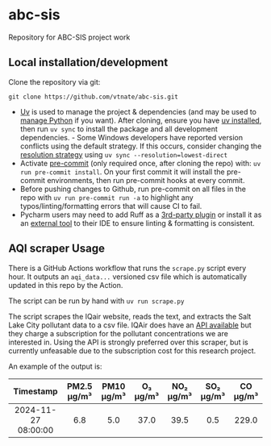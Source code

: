 # abc-sis

Repository for ABC-SIS project work

## Local installation/development

Clone the repository via git:

```terminal
git clone https://github.com/vtnate/abc-sis.git
```

- [Uv](https://docs.astral.sh/uv/) is used to manage the project & dependencies (and may be used to [manage Python](https://docs.astral.sh/uv/guides/install-python/) if you want). After cloning, ensure you have
  [uv installed](https://docs.astral.sh/uv/getting-started/installation/), then run `uv sync` to install the package and all development dependencies. - Some Windows developers have reported version conflicts using the default strategy. If this occurs, consider changing the [resolution strategy](https://docs.astral.sh/uv/concepts/resolution/#resolution-strategy) using `uv sync --resolution=lowest-direct`
- Activate [pre-commit](https://pre-commit.com/) (only required once, after cloning the repo) with: `uv run pre-commit install`. On your first commit it will install the pre-commit environments, then run pre-commit hooks at every commit.
- Before pushing changes to Github, run pre-commit on all files in the repo with `uv run pre-commit run -a` to highlight any typos/linting/formatting errors that will cause CI to fail.
- Pycharm users may need to add Ruff as a [3rd-party plugin](https://docs.astral.sh/ruff/editors/setup/#via-third-party-plugin) or install it as an [external tool](https://docs.astral.sh/ruff/editors/setup/#pycharm) to their IDE to ensure linting & formatting is consistent.

## AQI scraper Usage

There is a GitHub Actions workflow that runs the `scrape.py` script every hour. It outputs an `aqi_data...` versioned csv file which is automatically updated in this repo by the Action.

The script can be run by hand with `uv run scrape.py`

The script scrapes the IQair website, reads the text, and extracts the Salt Lake City pollutant data to a csv file.
IQAir does have an [API available](https://www.iqair.com/air-quality-monitors/api) but they charge a subscription for the pollutant concentrations we are interested in.
Using the API is strongly preferred over this scraper, but is currently unfeasable due to the subscription cost for this research project.

An example of the output is:

|      Timestamp      | PM2.5 µg/m³ | PM10 µg/m³ | O₃ µg/m³ | NO₂ µg/m³ | SO₂ µg/m³ | CO µg/m³ |
| :-----------------: | :---------: | :--------: | :------: | :-------: | :-------: | :------: |
| 2024-11-27 08:00:00 |     6.8     |    5.0     |   37.0   |   39.5    |    0.5    |  229.0   |
